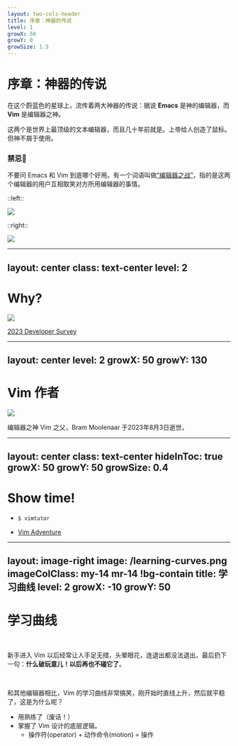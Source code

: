 ```yaml
---
layout: two-cols-header
title: 序章：神器的传说
level: 1
growX: 50
growY: 0
growSize: 1.5
---
```


# 序章：神器的传说

在这个蔚蓝色的星球上，流传着两大神器的传说：据说 **Emacs** 是神的编辑器，而 **Vim** 是编辑器之神。

这两个是世界上最顶级的文本编辑器，而且几十年前就是。上帝给人创造了鼠标。但神不屑于使用。

### 禁忌🚫

不要问 Emacs 和 Vim 到底哪个好用。有一个词语叫做[“编辑器之战”](https://zh.wikipedia.org/wiki/编辑器之战)，指的是这两个编辑器的用户互相取笑对方所用编辑器的事情。


::left::

<img src="/emacs-logo.svg" class="w-100" />

::right::

<img src="/vim-logo.svg" class="w-100" />

<!--
在这个蔚蓝色的星球上，流传着两大神器的传说：据说 **Emacs** 是神的编辑器，而 **Vim** 是编辑器之神。

追求独步天下的高手和低手们争着一睹它们的风采，可看到它们朴素单薄的界面后，不禁心下怀疑：这就是神器吗？甚至有人生了轻视之心。

肤浅的人嗤之以鼻，说：什么年代了，还抱着这么老土的玩意不放，真他妈 Geek! 同学，请冷静下来，听我说：它们的确够老了，都几十年的寿命了，但你想想为什么，为什么这么古老的编辑器，却有越来越多的人皈依它们。

Windows 下用 UltraEdit 和 Editplus 的人质问：它们到底比 UltraEdit 和 Editplus 好在哪里?我说：不可同日而语。

连 UltraEdit 和 EditPlus 都没用过的同学问：它们就相当于 Linux上 的 Notepad 吧？我说：请你从我的眼前消失。

一些人勇敢地拾起了 Vim 或 Emacs，却发现学习曲线陡峭而漫长，于是在没发现它们的强大之前就放弃了，说：太难用了，把键盘当鼠标用的烂玩意，有什么好的?

还是有一些人留下来了，坚定地守护着这两大神器。一些说葡萄太酸的人想离开又不甘心，总是问：它们到底神在哪里啊?我不禁想起了李宗盛的几句歌词：

有人问我你究竟是哪里好，

这么多年我还忘不掉?

春风再美也比不上你的笑，

没见过你的人不会明了。

也许你不会明了，我还是要努力讲一讲。

在程序员界流传着两句话：

- 第一句，世界上存在着三大编辑器：Vim、Emacs和其他。
- 第二句，世界上只有三种程序员：用Vim的、用Emacs的和用其他的。

Emacs 和 Vim 曾经是一种信仰

Emacs 最早于 1975 年由 Richard Stallman 等人开发。vi 最早于 1976 年于 Bill Joy 开发，其改进版 Vim 最早于 1991 年由 Bram Moolenaar 开发。

Emacs 和 Vim 仍然经久不衰，其重要原因在于强大的文本编辑功能。现在很多流行的编辑器都有 Emacs 和 Vim 编辑风格的插件。

它们是黑客创造出的东西，本身蕴含着黑客精神，因此它们更像是一种信仰、一种宗教。在 Linux/Unix 社区里嘲笑或鄙视这两种编辑器，后果可能非常严重。

-->

---
layout: center
class: text-center
level: 2
---

# Why?

<img src="/integrated-development-environment.jpg" class="w-80" />

[2023 Developer Survey](https://survey.stackoverflow.co/2023/#integrated-development-environment)

<!--

32年的老家伙为什么经久不衰？其重要原因在于强大的文本编辑功能 和 它的设计哲学。

Vim 这个软件对比现代 IDE 不好用，但是 Vim 的输入思想却很好用。

与时俱进

时代在不断变化，对于现代的软件项目，Emacs 和 Vim 用户可能需要花大量的时间进行配置才能达到其他现代化编辑器（如 Sublime Text）的效果。所以，我们不妨换个思路——在现代化编辑器里装 Emacs/Vim 编辑风格的插件——例如在 Visual Studio 中安装 VsVim。（在扩展环节会演示）

当初我也觉得用 Vim 很难，但是当真正入门之后，我的 VScode、Inteillj IDEA、GoLand、DataGrip 全是用的 Vim 模式，回不去了。

几乎所有排名前列的主流IDE，它们的编辑器模式排名第一的插件，都是 Vim。

用 Vim 一时爽，一直用 Vim 一直爽。

一个程序员有10%的生命在和自己的IDE打交道。花一个星期入门 Vim，会使你一生都受益无穷。

-->

---
layout: center
level: 2
growX: 50
growY: 130
---

# Vim 作者

<img src="/Bram-Moolenaar.png" class="w-120" />

编辑器之神 Vim 之父，Bram Moolenaar 于2023年8月3日逝世。

<!--

R.I.P.

编辑器之神Vim之父，Bram Moolenaar于2023年8月3日逝世，享年62岁。

Bram将他的一生都奉献给了Vim，并为你们所属的Vim社区感到非常自豪。

Bram除了对Vim的热爱，同时还对世界充满着爱，数十年如一日地做着慈善活动。就像网上所说：他本能富可敌国，最后却选择了拯救世界(鼓励大家帮助乌干达的儿童)。

无法评价作者的一生。但我可以评价：vim是我用过的最好的编辑器。

-->


---
layout: center
class: text-center
hideInToc: true
growX: 50
growY: 50
growSize: 0.4
---

# Show time!

<v-clicks>

- ```sh
  $ vimtutor
  ```
- [Vim Adventure](https://vim-adventures.com/)

</v-clicks>

<!-- 
放搞笑 gif

- 请开始你的表演！
- *click*
- vimtutor: 安装 vim 后自带的教程，在终端执行 vimtutor 即可打开
- *click*
- Vim Adventure: 以游戏的方式学习 vim

-->

---
layout: image-right
image: /learning-curves.png
imageColClass: my-14 mr-14 !bg-contain
title: 学习曲线
level: 2
growX: -10
growY: 50
---

# 学习曲线

<br>

新手进入 Vim 以后经常让人手足无措，头晕眼花，连退出都没法退出，最后扔下一句：**什么破玩意儿！以后再也不碰它了**。

<br>

和其他编辑器相比，Vim 的学习曲线非常搞笑，刚开始时直线上升，然后就平稳了，这是为什么呢？

<v-clicks>

- 用熟练了（废话！）
- 掌握了 Vim 设计的底层逻辑。
  - 操作符(operator) + 动作命令(motion) = 操作

</v-clicks>

<!--

在刚入门 Vim 的同学看来，这个工具极其简陋，需要记忆各种各样的命令，还得在各种模式之间切换。

Vim 作为开发人员或编写者可以做的最佳时间投资之一。

学习 Vim 只需要几周时间，但你可以将其视为一个长期的视角。它将为您的未来生活节省数周或数月的文本编辑时间。

-->

